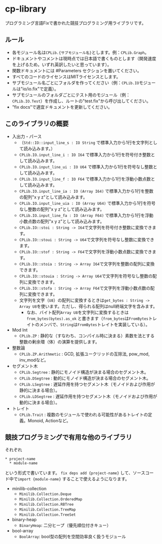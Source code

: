 # cp-library

プログラミング言語Fixで書かれた競技プログラミング用ライブラリです。
    
## ルール

* 各モジュール名は`CPLib.{サブモジュール名}`とします。例：`CPLib.Graph`。
* ドキュメントやコメントは現時点では日本語で書くものとします（開発速度を上げるため。いずれ英訳したいと思っています）。
* 関数ドキュメントには #Parameters セクションを置いてください。
* すべてのコードのライセンスはMITライセンスとします。
* サブモジュール名ごとにフォルダを作ってください（例：`CPLib.IO`モジュールは"io/io.fix"で定義）。
* サブモジュールのフォルダごとにテスト用のモジュール（例：`CPLib.IO.Test`）を作成し、ルートの"test.fix"から呼び出してください。
* "fix docs"で適宜ドキュメントを更新してください。

## このライブラリの概要

* 入出力・パース
  * （`Std::IO::input_line_s : IO String` で標準入力から1行を文字列として読み込みます。）
  * `CPLib.IO.input_line_i : IO I64` で標準入力から1行を符号付き整数として読み込みます。
  * `CPLib.IO.input_line_ui : IO U64` で標準入力から1行を符号なし整数として読み込みます。
  * `CPLib.IO.input_line_f : IO F64` で標準入力から1行を浮動小数点数として読み込みます。
  * `CPLib.IO.input_line_ia : IO (Array I64)` で標準入力から1行を整数の配列"x y z"として読み込みます。
  * `CPLib.IO.input_line_uia : IO (Array U64)` で標準入力から1行を符号なし整数の配列"x y z"として読み込みます。
  * `CPLib.IO.input_line_fa : IO (Array F64)` で標準入力から1行を浮動小数点数の配列"x y z"として読み込みます。
  * `CPLib.IO::stoi : String -> I64`で文字列を符号付き整数に変換できます。
  * `CPLib.IO::stoui : String -> U64`で文字列を符号なし整数に変換できます。
  * `CPLib.IO::stof : String -> F64`で文字列を浮動小数点数に変換できます。
  * `CPLib.IO::stoia : String -> Array I64`で文字列を整数の配列に変換できます。
  * `CPLib.IO::stouia : String -> Array U64`で文字列を符号なし整数の配列に変換できます。
  * `CPLib.IO::stofa : String -> Array F64`で文字列を浮動小数点数の配列に変換できます。
  * 文字列を文字（`U8`）の配列に変換するときは`get_bytes : String -> Array U8`を使います。ただし、得られる配列はnull終端文字を含みます。
    * なお、バイト配列`Array U8`を文字列に変換するときは`from_bytes(bytes).as_ok` と書きます（`from_bytes`は`FromBytes`トレイトのメンバで、`String`は`FromBytes`トレイトを実装している）。
* Mod Int
  * `CPLib.ZP` : 静的な（すなわち、コンパイル時に決まる）素数を法とする整数の剰余環（体）の演算を提供します。
* 整数論
  * `CPLib.ZP.Arithmetic` : GCD, 拡張ユークリッドの互除法, pow_mod, inv_modなど。
* セグメント木
  * `CPLib.Segtree` : 静的にモノイド構造が決まる場合のセグメント木。
  * `CPLib.DSegtree` : 動的にモノイド構造が決まる場合のセグメント木。
  * `CPLib.LSegtree` : 遅延作用を持つセグメント木（モノイドおよび作用が静的に決まる場合）。
  * `CPLib.LDSegtree` : 遅延作用を持つセグメント木（モノイドおよび作用が動的に決まる場合）。
* トレイト
  * `CPLib.Trait` : 複数のモジュールで使われる可能性があるトレイトの定義。Monoid, Actionなど。

## 競技プログラミングで有用な他のライブラリ

それぞれ
```
* project-name
  * module-name
```
という形式で書いています。
`fix deps add {project-name}` して、ソースコード中で`import {module-name}` することで使えるようになります。

* minilib-collection
  * `Minilib.Collection.Deque`
  * `Minilib.Collection.OrderedMap`
  * `Minilib.Collection.RBTree`
  * `Minilib.Collection.TreeMap`
  * `Minilib.Collection.TreeSet`
* binary-heap
  * `BinaryHeap`: 二分ヒープ（優先順位付きキュー）
* bool-array
  * `BoolArray`: bool型の配列を空間効率良く扱うモジュール